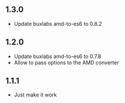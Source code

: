 ## 1.3.0

* Update buxlabs amd-to-es6 to 0.8.2

## 1.2.0

* Update buxlabs amd-to-es6 to 0.7.8
* Allow to pass options to the AMD converter

## 1.1.1

* Just make it work
